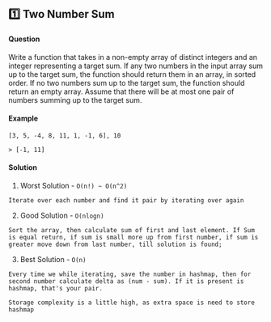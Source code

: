 ## :one: Two Number Sum

#### Question

Write a function that takes in a non-empty array of distinct integers and an integer representing a target sum. If any two numbers in the input array sum up to the target sum, the function should return them in an array, in sorted order. If no two numbers sum up to the target sum, the function should return an empty array. Assume that there will be at most one pair of numbers summing up to the target sum.
​

#### Example

```
[3, 5, -4, 8, 11, 1, -1, 6], 10

> [-1, 11]
```

#### Solution

1. Worst Solution - `O(n!) ~ O(n^2)` 
```
Iterate over each number and find it pair by iterating over again
```

2. Good Solution - `O(nlogn)`
```
Sort the array, then calculate sum of first and last element. If Sum is equal return, if sum is small more up from first number, if sum is greater move down from last number, till solution is found;
```

3. Best Solution - `O(n)`
```
Every time we while iterating, save the number in hashmap, then for second number calculate delta as (num - sum). If it is present is hashmap, that's your pair.

Storage complexity is a little high, as extra space is need to store hashmap
```